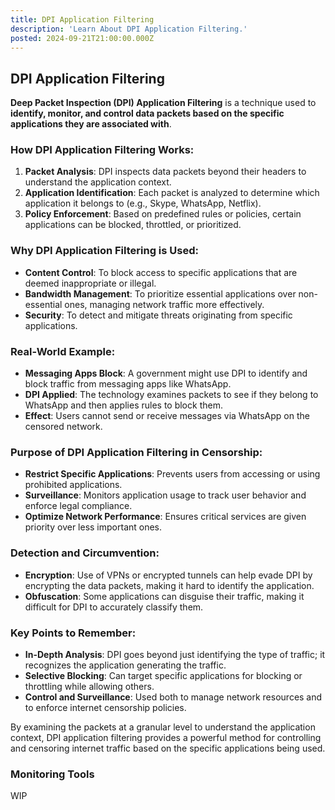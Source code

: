 ```yaml
---
title: DPI Application Filtering
description: 'Learn About DPI Application Filtering.'
posted: 2024-09-21T21:00:00.000Z
---
```


## DPI Application Filtering

**Deep Packet Inspection (DPI) Application Filtering** is a technique used to **identify, monitor, and control data packets based on the specific applications they are associated with**.

### How DPI Application Filtering Works:

1. **Packet Analysis**: DPI inspects data packets beyond their headers to understand the application context.
2. **Application Identification**: Each packet is analyzed to determine which application it belongs to (e.g., Skype, WhatsApp, Netflix).
3. **Policy Enforcement**: Based on predefined rules or policies, certain applications can be blocked, throttled, or prioritized.

### Why DPI Application Filtering is Used:

- **Content Control**: To block access to specific applications that are deemed inappropriate or illegal.
- **Bandwidth Management**: To prioritize essential applications over non-essential ones, managing network traffic more effectively.
- **Security**: To detect and mitigate threats originating from specific applications.

### Real-World Example:

- **Messaging Apps Block**: A government might use DPI to identify and block traffic from messaging apps like WhatsApp.
- **DPI Applied**: The technology examines packets to see if they belong to WhatsApp and then applies rules to block them.
- **Effect**: Users cannot send or receive messages via WhatsApp on the censored network.

### Purpose of DPI Application Filtering in Censorship:

- **Restrict Specific Applications**: Prevents users from accessing or using prohibited applications.
- **Surveillance**: Monitors application usage to track user behavior and enforce legal compliance.
- **Optimize Network Performance**: Ensures critical services are given priority over less important ones.

### Detection and Circumvention:

- **Encryption**: Use of VPNs or encrypted tunnels can help evade DPI by encrypting the data packets, making it hard to identify the application.
- **Obfuscation**: Some applications can disguise their traffic, making it difficult for DPI to accurately classify them.

### Key Points to Remember:

- **In-Depth Analysis**: DPI goes beyond just identifying the type of traffic; it recognizes the application generating the traffic.
- **Selective Blocking**: Can target specific applications for blocking or throttling while allowing others.
- **Control and Surveillance**: Used both to manage network resources and to enforce internet censorship policies.

By examining the packets at a granular level to understand the application context, DPI application filtering provides a powerful method for controlling and censoring internet traffic based on the specific applications being used.

### Monitoring Tools
WIP
